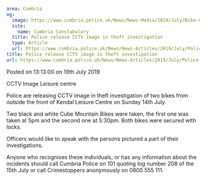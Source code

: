 ```yaml
area: Cumbria
og:
  image: https://www.cumbria.police.uk/News/News-Media/2019/July/Bike-01jpg.jpg
  site:
    name: Cumbria Constabulary
  title: Police release CCTV image in theft investigation
  type: Article
  url: https://www.cumbria.police.uk/News/News-Articles/2019/July/Police-release-CCTV-image-in-theft-investigation.aspx
title: Police release CCTV image in theft investigation
url: https://www.cumbria.police.uk/News/News-Articles/2019/July/Police-release-CCTV-image-in-theft-investigation.aspx
```

Posted on 13:13:00 on 19th July 2019

CCTV Image Leisure centre

Police are releasing CCTV image in theft investigation of two bikes from outside the front of Kendal Leisure Centre on Sunday 14th July.

Two black and white Cube Mountain Bikes were taken, the first one was taken at 5pm and the second one at 5:30pm. Both bikes were secured with locks.

Officers would like to speak with the persons pictured a part of their investigations.

Anyone who recognises these individuals, or has any information about the incidents should call Cumbria Police on 101 quoting log number 208 of the 15th July or call Crimestoppers anonymously on 0800 555 111.
